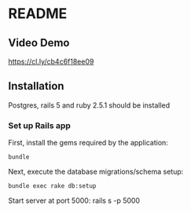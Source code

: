 # README

## Video Demo
https://cl.ly/cb4c6f18ee09

## Installation

Postgres, rails 5 and ruby 2.5.1 should be installed

### Set up Rails app

First, install the gems required by the application:

    bundle

Next, execute the database migrations/schema setup:

	bundle exec rake db:setup

Start server at port 5000:
	rails s -p 5000
